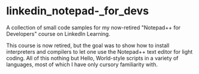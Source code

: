 # linkedin_notepad-_for_devs
A collection of small code samples for my now-retired "Notepad++ for Developers" course on LinkedIn Learning.

This course is now retired, but the goal was to show how to install interpreters and compilers to let one use the Notepad++ text editor for light coding. All of this nothing but Hello, World-style scripts in a variety of languages, most of which I have only cursory familiarity with.
